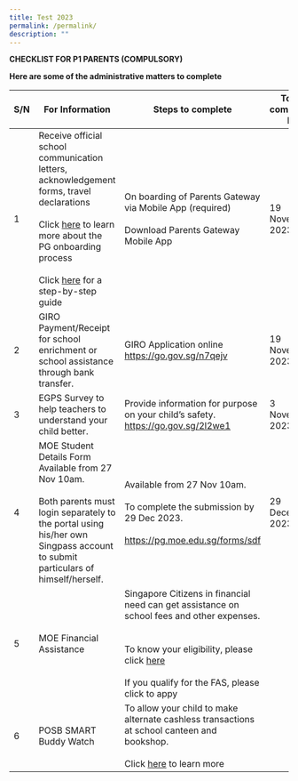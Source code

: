 ```yaml
---
title: Test 2023
permalink: /permalink/
description: ""
---
```

**CHECKLIST FOR P1 PARENTS (COMPULSORY)**

**Here are some of the administrative matters to complete**

| S/N | For Information  | Steps to complete  | To be completed by   |
| -------- | -------- | -------- | -------- |
| 1     | Receive official school communication letters, acknowledgement forms, travel declarations  <br> <br> Click [here](https://youtu.be/tW9jwyuovOo) to learn more about the PG onboarding process <br> <br> Click [here](/files/PG%20-%20Annex%20A.pdf) for a step-by-step guide  | On boarding of Parents Gateway via Mobile App (required) <br><br>Download Parents Gateway Mobile App     |  19 November 2023
| 2     | GIRO Payment/Receipt for school enrichment or school assistance through bank transfer.     | GIRO Application online https://go.gov.sg/n7qejv  | 19 November 2023
| 3     | EGPS Survey to help teachers to understand your child better.      | Provide information for purpose on your child’s safety.   https://go.gov.sg/2l2we1     | 3 November 2023
| 4     | MOE Student Details Form Available from 27 Nov 10am. <br><br>Both parents must login separately to the portal using his/her own Singpass account to submit particulars of himself/herself.  | Available from 27 Nov 10am. <br><br>To complete the submission by 29 Dec 2023. <br><br>https://pg.moe.edu.sg/forms/sdf  | 29 December 2023|| 4     | Order Name Tag for School Uniform $4.50 for set of 5 pieces  | Order online or at the school bookshop      |
| 5     | MOE Financial Assistance  | Singapore Citizens in financial need can get assistance on school fees and other expenses.  <br> <br><br>To know your eligibility, please click [here](https://www.moe.gov.sg/financial-matters/financial-assistance) <br><br>If you qualify for the FAS, please click  to appy |
| 6     | POSB SMART Buddy Watch    | To allow your child to make alternate cashless transactions at school canteen and bookshop. <br><br>Click [here](https://youtu.be/6Io4OXlxbjE) to learn more     |
